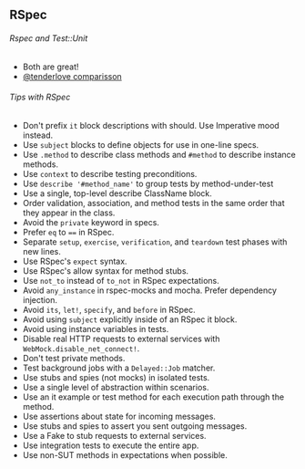## RSpec

###### Rspec and Test::Unit

* Both are great!
* [@tenderlove comparisson](http://tenderlovemaking.com/2015/01/23/my-experience-with-minitest-and-rspec.html)


###### Tips with RSpec

* Don't prefix `it` block descriptions with should. Use Imperative mood instead.
* Use `subject` blocks to define objects for use in one-line specs.
* Use `.method` to describe class methods and `#method` to describe instance methods.
* Use `context` to describe testing preconditions.
* Use `describe '#method_name'` to group tests by method-under-test
* Use a single, top-level describe ClassName block.
* Order validation, association, and method tests in the same order that they appear in the class.
* Avoid the `private` keyword in specs.
* Prefer `eq` to `==` in RSpec.
* Separate `setup`, `exercise`, `verification`, and `teardown` test phases with new lines.
* Use RSpec's `expect` syntax.
* Use RSpec's allow syntax for method stubs.
* Use `not_to` instead of `to_not` in RSpec expectations.
* Avoid `any_instance` in rspec-mocks and mocha. Prefer dependency injection.
* Avoid `its`, `let!`, `specify`, and `before` in RSpec.
* Avoid using `subject` explicitly inside of an RSpec it block.
* Avoid using instance variables in tests.
* Disable real HTTP requests to external services with `WebMock.disable_net_connect!`.
* Don't test private methods.
* Test background jobs with a `Delayed::Job` matcher.
* Use stubs and spies (not mocks) in isolated tests.
* Use a single level of abstraction within scenarios.
* Use an it example or test method for each execution path through the method.
* Use assertions about state for incoming messages.
* Use stubs and spies to assert you sent outgoing messages.
* Use a Fake to stub requests to external services.
* Use integration tests to execute the entire app.
* Use non-SUT methods in expectations when possible.
